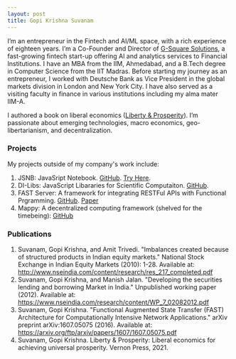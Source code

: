 ```yaml
---
layout: post
title: Gopi Krishna Suvanam
---
```


I’m an entrepreneur in the Fintech and AI/ML space, with a rich experience of eighteen years. I’m a Co-Founder and Director of [G-Square Solutions](https://g-square.in), a fast-growing fintech start-up offering AI and analytics services to Financial Institutions. I have an MBA from the IIM, Ahmedabad, and a B.Tech degree in Computer Science from the IIT Madras. Before starting my journey as an entrepreneur, I worked with Deutsche Bank as Vice President in the global markets division in London and New York City. I have also served as a visiting faculty in finance in various institutions including my alma mater IIM-A.

I authored a book on liberal economics  ([Liberty & Prosperity](https://vernonpress.com/book/1266)). I’m passionate about emerging technologies, macro economics, geo-libertarianism, and decentralization.

### Projects
My projects outside of my company's work include:
1. JSNB: JavaSript Notebook. [GitHub](https://github.com/gopi-suvanam/jsnb). [Try Here](https://gopi-suvanam.github.io/jsnb/).
2. DI-Libs: JavaScript Libararies for Scientific Computaiton. [GitHub](https://github.com/gopi-suvanam/jsnb).
3. FAST Server: A framework for integrating RESTFul APIs with Functional Prgramming. [GitHub](https://github.com/gopi-suvanam/fast). [Paper](https://arxiv.org/abs/1607.05075)
4. Mappy: A decentralized computing framework (shelved for the timebeing): [GitHub](https://github.com/gopi-suvanam/node)

### Publications
1. Suvanam, Gopi Krishna, and Amit Trivedi. "Imbalances created because of structured products in Indian equity markets." National Stock Exchange in Indian Equity Markets (2010): 1-28. Available at: http://www.nseindia.com/content/research/res_217_completed.pdf
2. Suvanam, Gopi Krishna, and Manish Jalan. "Developing the securities lending and borrowing Market in India." Unpublished working paper (2012). Available at: https://www.nseindia.com/research/content/WP_7_02082012.pdf
3. Suvanam, Gopi Krishna. "Functional Augmented State Transfer (FAST) Architecture for Computationally Intensive Network Applications." arXiv preprint arXiv:1607.05075 (2016). Available at: https://arxiv.org/ftp/arxiv/papers/1607/1607.05075.pdf
4. Suvanam, Gopi Krishna. Liberty & Prosperity: Liberal economics for achieving universal prosperity. Vernon Press, 2021.

